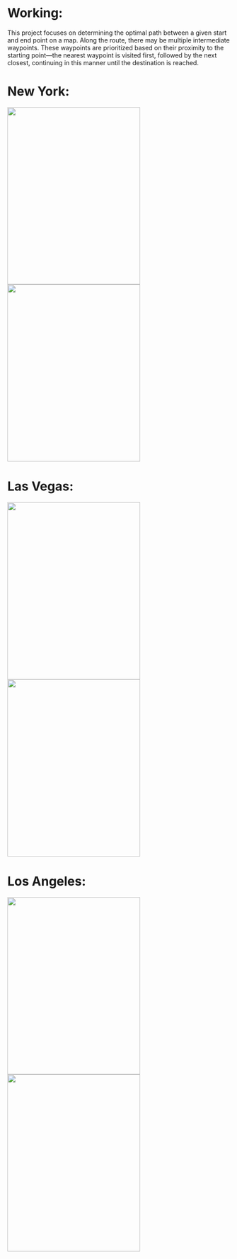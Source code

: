# Working:
This project focuses on determining the optimal path between a given start and end point on a map. Along the route, there may be multiple intermediate waypoints. These waypoints are prioritized based on their proximity to the starting point—the nearest waypoint is visited first, followed by the next closest, continuing in this manner until the destination is reached.


# New York: 
<img src="https://github.com/user-attachments/assets/85951525-cafe-42b8-af8b-b78e35a8b25f" width="300" height="400" /> <img src="https://github.com/user-attachments/assets/53392757-718d-475b-addb-d30068ef9be7" width="300" height="400" />

# Las Vegas: 
<img src="https://github.com/user-attachments/assets/324d7631-ebeb-4a65-aef5-52cb0a13aeec" width="300" height="400" /> <img src="https://github.com/user-attachments/assets/2a6ef025-232c-4f6b-8844-81044dc0641c" width="300" height="400" />

# Los Angeles:
<img src="https://github.com/user-attachments/assets/7901fd54-bccc-4ae9-955b-48d558fe1148" width="300" height="400" /> <img src="https://github.com/user-attachments/assets/fc8ed132-358a-4d7e-9f93-5359abb56de3" width="300" height="400" />

